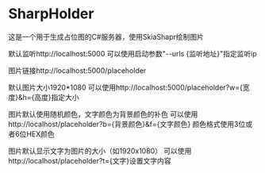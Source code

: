 # SharpHolder

这是一个用于生成占位图的C#服务器，使用SkiaShapr绘制图片

默认监听http://localhost:5000
可以使用启动参数"--urls {监听地址}"指定监听ip

图片链接http://localhost:5000/placeholder

默认图片大小1920*1080
可以使用http://localhost:5000/placeholder?w={宽度}&h={高度}指定大小

图片默认使用随机颜色，文字颜色为背景颜色的补色
可以使用http://localhost/placeholder?b={背景颜色}&f={文字颜色}
颜色格式使用3位或者6位HEX颜色

图片默认显示文字为图片的大小（如1920x1080）
可以使用http://localhost/placeholder?t={文字}设置文字内容